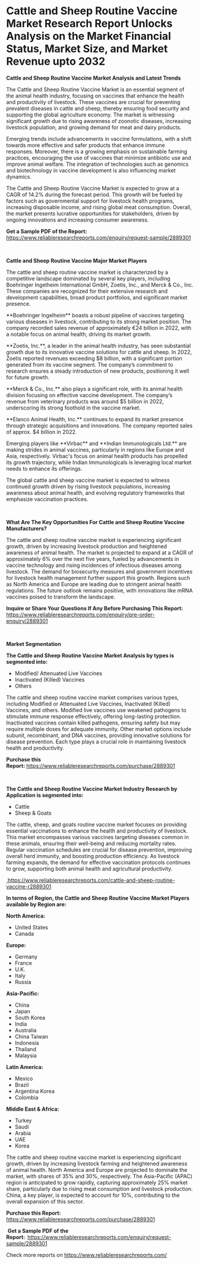 <p><h1>Cattle and Sheep Routine Vaccine Market Research Report Unlocks Analysis on the Market Financial Status, Market Size, and Market Revenue upto 2032</h1></p><p><strong>Cattle and Sheep Routine Vaccine Market Analysis and Latest Trends</strong></p>
<p><p>The Cattle and Sheep Routine Vaccine Market is an essential segment of the animal health industry, focusing on vaccines that enhance the health and productivity of livestock. These vaccines are crucial for preventing prevalent diseases in cattle and sheep, thereby ensuring food security and supporting the global agriculture economy. The market is witnessing significant growth due to rising awareness of zoonotic diseases, increasing livestock population, and growing demand for meat and dairy products.</p><p>Emerging trends include advancements in vaccine formulations, with a shift towards more effective and safer products that enhance immune responses. Moreover, there is a growing emphasis on sustainable farming practices, encouraging the use of vaccines that minimize antibiotic use and improve animal welfare. The integration of technologies such as genomics and biotechnology in vaccine development is also influencing market dynamics.</p><p>The Cattle and Sheep Routine Vaccine Market is expected to grow at a CAGR of 14.2% during the forecast period. This growth will be fueled by factors such as governmental support for livestock health programs, increasing disposable income, and rising global meat consumption. Overall, the market presents lucrative opportunities for stakeholders, driven by ongoing innovations and increasing consumer awareness.</p></p>
<p><strong>Get a Sample PDF of the Report:&nbsp;</strong> <a href="https://www.reliableresearchreports.com/enquiry/request-sample/2889301?utm_campaign=3002&utm_medium=2&utm_source=Github&utm_content=ia&utm_term=14032025&utm_id=cattle-and-sheep-routine-vaccine">https://www.reliableresearchreports.com/enquiry/request-sample/2889301</a></p>
<p>&nbsp;</p>
<p><strong>Cattle and Sheep Routine Vaccine Major Market Players</strong></p>
<p><p>The cattle and sheep routine vaccine market is characterized by a competitive landscape dominated by several key players, including Boehringer Ingelheim International GmbH, Zoetis, Inc., and Merck & Co., Inc. These companies are recognized for their extensive research and development capabilities, broad product portfolios, and significant market presence.</p><p>**Boehringer Ingelheim** boasts a robust pipeline of vaccines targeting various diseases in livestock, contributing to its strong market position. The company recorded sales revenue of approximately €24 billion in 2022, with a notable focus on animal health, driving its market growth.</p><p>**Zoetis, Inc.**, a leader in the animal health industry, has seen substantial growth due to its innovative vaccine solutions for cattle and sheep. In 2022, Zoetis reported revenues exceeding $8 billion, with a significant portion generated from its vaccine segment. The company’s commitment to research ensures a steady introduction of new products, positioning it well for future growth.</p><p>**Merck & Co., Inc.** also plays a significant role, with its animal health division focusing on effective vaccine development. The company’s revenue from veterinary products was around $5 billion in 2022, underscoring its strong foothold in the vaccine market. </p><p>**Elanco Animal Health, Inc.** continues to expand its market presence through strategic acquisitions and innovations. The company reported sales of approx. $4 billion in 2022.</p><p>Emerging players like **Virbac** and **Indian Immunologicals Ltd.** are making strides in animal vaccines, particularly in regions like Europe and Asia, respectively. Virbac's focus on animal health products has propelled its growth trajectory, while Indian Immunologicals is leveraging local market needs to enhance its offerings.</p><p>The global cattle and sheep vaccine market is expected to witness continued growth driven by rising livestock populations, increasing awareness about animal health, and evolving regulatory frameworks that emphasize vaccination practices.</p></p>
<p>&nbsp;</p>
<p><strong>What Are The Key Opportunities For Cattle and Sheep Routine Vaccine Manufacturers?</strong></p>
<p><p>The cattle and sheep routine vaccine market is experiencing significant growth, driven by increasing livestock production and heightened awareness of animal health. The market is projected to expand at a CAGR of approximately 6% over the next five years, fueled by advancements in vaccine technology and rising incidences of infectious diseases among livestock. The demand for biosecurity measures and government incentives for livestock health management further support this growth. Regions such as North America and Europe are leading due to stringent animal health regulations. The future outlook remains positive, with innovations like mRNA vaccines poised to transform the landscape.</p></p>
<p><strong>Inquire or Share Your Questions If Any Before Purchasing This Report:</strong> <a href="https://www.reliableresearchreports.com/enquiry/pre-order-enquiry/2889301?utm_campaign=3002&utm_medium=2&utm_source=Github&utm_content=ia&utm_term=14032025&utm_id=cattle-and-sheep-routine-vaccine">https://www.reliableresearchreports.com/enquiry/pre-order-enquiry/2889301</a></p>
<p>&nbsp;</p>
<p><strong>Market Segmentation</strong></p>
<p><strong>The Cattle and Sheep Routine Vaccine Market Analysis by types is segmented into:</strong></p>
<p><ul><li>Modified/ Attenuated Live Vaccines</li><li>Inactivated (Killed) Vaccines</li><li>Others</li></ul></p>
<p><p>The cattle and sheep routine vaccine market comprises various types, including Modified or Attenuated Live Vaccines, Inactivated (Killed) Vaccines, and others. Modified live vaccines use weakened pathogens to stimulate immune response effectively, offering long-lasting protection. Inactivated vaccines contain killed pathogens, ensuring safety but may require multiple doses for adequate immunity. Other market options include subunit, recombinant, and DNA vaccines, providing innovative solutions for disease prevention. Each type plays a crucial role in maintaining livestock health and productivity.</p></p>
<p><strong>Purchase this Report:&nbsp;</strong><a href="https://www.reliableresearchreports.com/purchase/2889301?utm_campaign=3002&utm_medium=2&utm_source=Github&utm_content=ia&utm_term=14032025&utm_id=cattle-and-sheep-routine-vaccine">https://www.reliableresearchreports.com/purchase/2889301</a></p>
<p>&nbsp;</p>
<p><strong>The Cattle and Sheep Routine Vaccine Market Industry Research by Application is segmented into:</strong></p>
<p><ul><li>Cattle</li><li>Sheep & Goats</li></ul></p>
<p><p>The cattle, sheep, and goats routine vaccine market focuses on providing essential vaccinations to enhance the health and productivity of livestock. This market encompasses various vaccines targeting diseases common in these animals, ensuring their well-being and reducing mortality rates. Regular vaccination schedules are crucial for disease prevention, improving overall herd immunity, and boosting production efficiency. As livestock farming expands, the demand for effective vaccination protocols continues to grow, supporting both animal health and agricultural productivity.</p></p>
<p><a href="https://www.reliableresearchreports.com/cattle-and-sheep-routine-vaccine-r2889301?utm_campaign=3002&utm_medium=2&utm_source=Github&utm_content=ia&utm_term=14032025&utm_id=cattle-and-sheep-routine-vaccine">&nbsp;https://www.reliableresearchreports.com/cattle-and-sheep-routine-vaccine-r2889301</a></p>
<p><strong>In terms of Region, the Cattle and Sheep Routine Vaccine Market Players available by Region are:</strong></p>
<p>
    <p> <strong> North America: </strong>
        <ul>
            <li>United States</li>
            <li>Canada</li>
        </ul>
        </p> 
    <p> <strong> Europe: </strong>
        <ul>
            <li>Germany</li>
            <li>France</li>
            <li>U.K.</li>
            <li>Italy</li>
            <li>Russia</li>
        </ul>
        </p> 
    <p> <strong> Asia-Pacific: </strong>
        <ul>
            <li>China</li>
            <li>Japan</li>
            <li>South Korea</li>
            <li>India</li>
            <li>Australia</li>
            <li>China Taiwan</li>
            <li>Indonesia</li>
            <li>Thailand</li>
            <li>Malaysia</li>
        </ul>
        </p> 
    <p> <strong> Latin America: </strong>
        <ul>
            <li>Mexico</li>
            <li>Brazil</li>
            <li>Argentina Korea</li>
            <li>Colombia</li>
        </ul>
        </p> 
    <p> <strong> Middle East & Africa: </strong>
        <ul>
            <li>Turkey</li>
            <li>Saudi</li>
            <li>Arabia</li>
            <li>UAE</li>
            <li>Korea</li>
        </ul>
    </p>
    </p>
<p><p>The cattle and sheep routine vaccine market is experiencing significant growth, driven by increasing livestock farming and heightened awareness of animal health. North America and Europe are projected to dominate the market, with shares of 35% and 30%, respectively. The Asia-Pacific (APAC) region is anticipated to grow rapidly, capturing approximately 25% market share, particularly due to rising meat consumption and livestock production. China, a key player, is expected to account for 10%, contributing to the overall expansion of this sector.</p></p>
<p><strong>Purchase this Report: </strong><a href="https://www.reliableresearchreports.com/purchase/2889301?utm_campaign=3002&utm_medium=2&utm_source=Github&utm_content=ia&utm_term=14032025&utm_id=cattle-and-sheep-routine-vaccine">https://www.reliableresearchreports.com/purchase/2889301</a></p>
<p>&nbsp;<strong>Get a Sample PDF of the Report:&nbsp;&nbsp;</strong><a href="https://www.reliableresearchreports.com/enquiry/request-sample/2889301?utm_campaign=3002&utm_medium=2&utm_source=Github&utm_content=ia&utm_term=14032025&utm_id=cattle-and-sheep-routine-vaccine">https://www.reliableresearchreports.com/enquiry/request-sample/2889301</a></p>
<p><strong></strong></p>
<p>Check more reports on <a href="https://www.reliableresearchreports.com/?utm_campaign=3002&utm_medium=2&utm_source=Github&utm_content=ia&utm_term=14032025&utm_id=cattle-and-sheep-routine-vaccine">https://www.reliableresearchreports.com/</a></p>